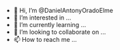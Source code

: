 - 👋 Hi, I’m @DanielAntonyOradoElme
- 👀 I’m interested in ...
- 🌱 I’m currently learning ...
- 💞️ I’m looking to collaborate on ...
- 📫 How to reach me ...

<!---
DanielAntonyOradoElme/DanielAntonyOradoElme is a ✨ special ✨ repository because its `README.md` (this file) appears on your GitHub profile.
You can click the Preview link to take a look at your changes.
--->
